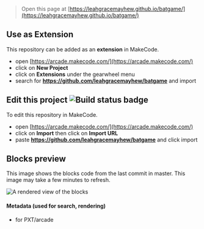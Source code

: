  


> Open this page at [https://leahgracemayhew.github.io/batgame/](https://leahgracemayhew.github.io/batgame/)

## Use as Extension

This repository can be added as an **extension** in MakeCode.

* open [https://arcade.makecode.com/](https://arcade.makecode.com/)
* click on **New Project**
* click on **Extensions** under the gearwheel menu
* search for **https://github.com/leahgracemayhew/batgame** and import

## Edit this project ![Build status badge](https://github.com/leahgracemayhew/batgame/workflows/MakeCode/badge.svg)

To edit this repository in MakeCode.

* open [https://arcade.makecode.com/](https://arcade.makecode.com/)
* click on **Import** then click on **Import URL**
* paste **https://github.com/leahgracemayhew/batgame** and click import

## Blocks preview

This image shows the blocks code from the last commit in master.
This image may take a few minutes to refresh.

![A rendered view of the blocks](https://github.com/leahgracemayhew/batgame/raw/master/.github/makecode/blocks.png)

#### Metadata (used for search, rendering)

* for PXT/arcade
<script src="https://makecode.com/gh-pages-embed.js"></script><script>makeCodeRender("{{ site.makecode.home_url }}", "{{ site.github.owner_name }}/{{ site.github.repository_name }}");</script>
